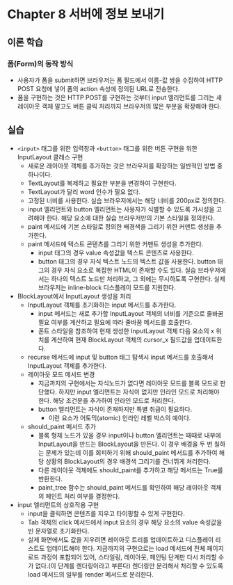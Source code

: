 # Chapter 8 서버에 정보 보내기

## 이론 학습

### 폼(Form)의 동작 방식

- 사용자가 폼을 submit하면 브라우저는 폼 필드에서 이름-값 쌍을 수집하여 HTTP POST 요청에 넣어 폼의 action 속성에 정의된 URL로 전송한다.
- 폼을 구현하는 것은 HTTP POST를 구현하는 것부터 input 엘리먼트를 그리는 새 레이아웃 객체 말고도 버튼 클릭 처리까지 브라우저의 많은 부분을 확장해야 한다.

## 실습

- `<input>` 태그를 위한 입력창과 `<button>` 태그를 위한 버튼 구현을 위한 InputLayout 클래스 구현
  - 새로운 레이아웃 객체를 추가하는 것은 브라우저를 확장하는 일반적인 방법 중 하나이다.
  - TextLayout를 복제하고 필요한 부분을 변경하여 구현한다.
  - TextLayout가 달리 word 인수가 필요 없다.
  - 고정된 너비를 사용한다. 실습 브라우저에서는 해당 너비를 200px로 정의한다.
  - input 엘리먼트와 button 엘리먼트는 사용자가 식별할 수 있도록 가시성을 고려해야 한다. 해당 요소에 대한 실습 브라우저만의 기본 스타일을 정의한다.
  - paint 메서드에 기본 스타일로 정의한 배경색을 그리기 위한 커맨트 생성을 추가한다.
  - paint 메서드에 텍스트 콘텐츠를 그리기 위한 커맨트 생성을 추가한다.
    - input 태그의 경우 value 속성값을 텍스트 콘텐츠로 사용한다.
    - button 태그의 경우 자식 텍스트 노드의 텍스트 값을 사용한다. button 태그의 경우 자식 요소로 복잡한 HTML이 존재할 수도 있다. 실습 브라우저에서는 하나의 텍스트 노드만 처리하고, 그 외에는 무시하도록 구현한다. 실제 브라우저는 inline-block 디스플레이 모드를 지원한다.
- BlockLayout에서 InputLayout 생성을 처리
  - InputLayout 객체를 초기화하는 input 메서드를 추가한다.
    - input 메서드는 새로 추가할 InputLayout 객체의 너비를 기준으로 줄바꿈 필요 여부를 계산하고 필요에 따라 줄바꿈 메서드를 호출한다.
    - 폰트 스타일을 참조하여 현재 생성한 InputLayout 객체 다음 요소의 x 위치를 계산하여 현재 BlockLayout 객체의 cursor_x 필드값을 업데이트한다.
  - recurse 메서드에 input 및 button 태그 탐색시 input 메서드를 호출해서 InputLayout 객체를 추가한다.
  - 레이아웃 모드 메서드 변경
    - 지금까지의 구현에서는 자식노드가 없다면 레이아웃 모드를 블록 모드로 판단했다. 하지만 input 엘리먼트는 자식이 없지만 인라인 모드로 처리해야 한다. 해당 조건문을 추가하여 인라인 모드로 처리한다.
    - button 엘리먼트는 자식이 존재하지만 특별 취급이 필요하다.
      - 이런 요소가 어토믹(atomic) 인라인 레벨 박스의 예이다.
  - should_paint 메서드 추가
    - 블록 형제 노드가 있을 경우 input이나 button 엘리먼트는 때때로 내부에 InputLayout을 만드는 BlockLayout을 만든다. 이 경우 배경을 두 번 칠하는 문제가 있는데 이를 회피하기 위해 should_paint 메서드를 추가하여 해당 상황의 BlockLayout의 경우 배경색 그리기를 건너뛰게 처리한다.
    - 다른 레이아웃 객체에도 should_paint를 추가하고 해당 메서드는 True를 반환한다.
    - paint_tree 함수는 should_paint 메서드를 확인하여 해당 레이아웃 객체의 페인트 처리 여부를 결정한다.
- input 엘리먼트의 상호작용 구현
  - input을 클릭하면 콘텐츠를 지우고 타이핑할 수 있게 구현한다.
  - Tab 객체의 click 메서드에서 input 요소의 경우 해당 요소의 value 속성값을 빈 문자열로 초기화한다.
  - 실제 화면에서도 값을 지우려면 레이아웃 트리를 업데이트하고 디스플레이 리스트도 업데이트해야 한다. 지금까지의 구현으로는 load 메서드에 전체 페이지 로드 과정이 포함되어 있어, 스타일링, 레이아웃, 페인팅 단계만 다시 처리할 수가 없다.(이 단계를 렌더링이라고 부른다) 렌더링만 분리해서 처리할 수 있도록 load 메서드의 일부를 render 메서드로 분리한다.
